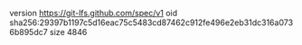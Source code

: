 version https://git-lfs.github.com/spec/v1
oid sha256:29397b1197c5d16eac75c5483cd87462c912fe496e2eb31dc316a0736b895dc7
size 4846
